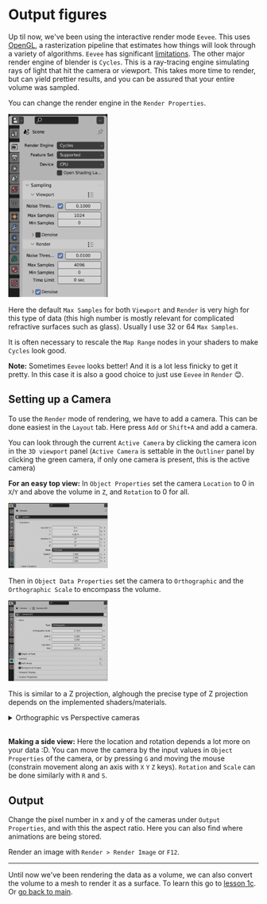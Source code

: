 # Output figures

Up til now, we've been using the interactive render mode `Eevee`. This uses [OpenGL](https://en.wikipedia.org/wiki/OpenGL), a rasterization pipeline that estimates how things will look through a variety of algorithms. `Eevee` has significant [limitations](https://docs.blender.org/manual/en/latest/render/eevee/limitations.html). 
The other major render engine of blender is `Cycles`. This is a ray-tracing engine simulating rays of light that hit the camera or viewport. This takes more time to render, but can yield prettier results, and you can be assured that your entire volume was sampled.

You can change the render engine in the `Render Properties`.

 <img src="../figures/render properties cycles.png" width="200"/>

 Here the default `Max Samples` for both `Viewport` and `Render` is very high for this type of data (this high number is mostly relevant for complicated refractive surfaces such as glass). Usually I use 32 or 64 `Max Samples`.

 It is often necessary to rescale the `Map Range` nodes in your shaders to make `Cycles` look good. 

 **Note:** Sometimes `Eevee` looks better! And it is a lot less finicky to get it pretty. In this case it is also a good choice to just use `Eevee` in `Render` :blush:.

## Setting up a Camera

To use the `Render` mode of rendering, we have to add a camera. This can be done easiest in the `Layout` tab. 
Here press `Add` or `Shift+A` and add a camera.

You can look through the current `Active Camera` by clicking the camera icon in the `3D viewport` panel (`Active Camera` is settable in the `Outliner` panel by clicking the green camera, if only one camera is present, this is the active camera)

**For an easy top view:**
In `Object Properties` set the camera `Location` to 0 in `X`/`Y` and above the volume in `Z`, and `Rotation` to 0 for all. 

 <img src="../figures/camera data properties.png" width="200"/>

Then in `Object Data Properties` set the camera to `Orthographic` and the `Orthographic Scale` to encompass the volume. 

 <img src="../figures/orthographic camera.png" width="200"/>

This is similar to a Z projection, alghough the precise type of Z projection depends on the implemented shaders/materials.
<details><summary>Orthographic vs Perspective cameras</summary> Orthographic cameras show all objects at the same scale, in perspective cameras, objects which are far away are smaller than those nearby. Orthographic projections are standard in microscopy (for Z projections, for example). Perspective projections are default in many other cases, as this is how we view the world usually. </details>

\
**Making a side view:**
Here the location and rotation depends a lot more on your data :D. You can move the camera by the input values in `Object Properties` of the camera, or by pressing `G` and moving the mouse (constrain movement along an axis with `X` `Y` `Z` keys). `Rotation` and `Scale` can be done similarly with `R` and `S`.

## Output

Change the pixel number in x and y of the cameras under `Output Properties`, and with this the aspect ratio. Here you can also find where animations are being stored.

Render an image with `Render > Render Image` or `F12`.

---

Until now we've been rendering the data as a volume, we can also convert the volume to a mesh to render it as a surface. To learn this go to [lesson 1c](./1c_volume_to_mesh.md). Or [go back to main](../README.md).